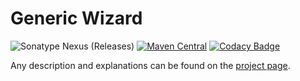 # Generic Wizard
![Sonatype Nexus (Releases)](https://img.shields.io/nexus/r/bayern.steinbrecher/GenericWizard?server=https%3A%2F%2Foss.sonatype.org)
[![Maven Central](https://img.shields.io/maven-central/v/bayern.steinbrecher/GenericWizard.svg?label=Maven%20Central)](https://search.maven.org/search?q=g:%22bayern.steinbrecher%22%20AND%20a:%22Wizard%22)
[![Codacy Badge](https://api.codacy.com/project/badge/Grade/03022e27955b420884e58fa4146a0c97)](https://www.codacy.com/manual/junktogo/GenericWizard?utm_source=github.com&amp;utm_medium=referral&amp;utm_content=TrackerSB/GenericWizard&amp;utm_campaign=Badge_Grade)

Any description and explanations can be found on the [project page](https://steinbrecher.bayern/projects/mavenPackages.html#genericWizard).
